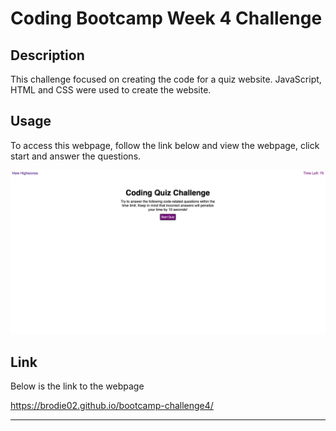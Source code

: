 # Coding Bootcamp Week 4 Challenge

## Description

This challenge focused on creating the code for a quiz website. JavaScript, HTML and CSS were used to create the website.

## Usage

To access this webpage, follow the link below and view the webpage, click start and answer the questions.

![image of webpage](./assets/images/screenshot.png)

## Link

Below is the link to the webpage

https://brodie02.github.io/bootcamp-challenge4/
      
---
